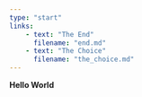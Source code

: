 ```yaml
---
type: "start"
links:
    - text: "The End" 
      filename: "end.md"
    - text: "The Choice"
      filename: "the_choice.md"
---
```


**Hello World**

